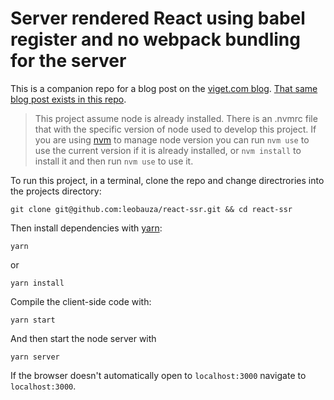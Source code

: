 # Server rendered React using babel register and no webpack bundling for the server

This is a companion repo for a blog post on the [viget.com blog](https://www.viget.com/articles/how-do-i-server-side-render-my-sweet-counter-component/). [That same blog post exists in this repo](https://github.com/leobauza/react-ssr/blob/react-ssr-wo-webpack/BLOGPOST.md).

> This project assume node is already installed. There is an .nvmrc file that with the specific version of node used to develop this project. If you are using [nvm](https://github.com/creationix/nvm) to manage node version you can run `nvm use` to use the current version if it is already installed, or `nvm install` to install it and then run `nvm use` to use it.

To run this project, in a terminal, clone the repo and change directrories into the projects directory:

```
git clone git@github.com:leobauza/react-ssr.git && cd react-ssr
```

Then install dependencies with [yarn](https://yarnpkg.com/en/):

```
yarn
```

or

```
yarn install
```

Compile the client-side code with:

```
yarn start
```

And then start the node server with

```
yarn server
```

If the browser doesn't automatically open to `localhost:3000` navigate to `localhost:3000`.
